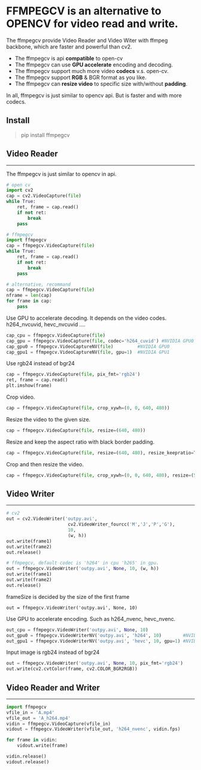 # FFMPEGCV is an alternative to OPENCV for video read and write.
The ffmpegcv provide Video Reader and Video Witer with ffmpeg backbone, which are faster and powerful than cv2.

- The ffmpegcv is api **compatible** to open-cv 
- The ffmpegcv can use **GPU accelerate** encoding and decoding. 
- The ffmpegcv support much more video **codecs** v.s. open-cv.
- The ffmpegcv support **RGB** & BGR format as you like.
- The ffmpegcv can **resize video** to specific size with/without **padding**.

In all, ffmpegcv is just similar to opencv api. But is faster and with more codecs.

## Install
> pip install ffmpegcv

## Video Reader
---
The ffmpegcv is just similar to opencv in api.
```python
# open cv
import cv2
cap = cv2.VideoCapture(file)
while True:
    ret, frame = cap.read()
    if not ret:
        break
    pass

# ffmpegcv
import ffmpegcv
cap = ffmpegcv.VideoCapture(file)
while True:
    ret, frame = cap.read()
    if not ret:
        break
    pass

# alternative, recommand
cap = ffmpegcv.VideoCapture(file)
nframe = len(cap)
for frame in cap:
    pass
```

Use GPU to accelerate decoding. It depends on the video codes.
h264_nvcuvid, hevc_nvcuvid ....
```python
cap_cpu = ffmpegcv.VideoCapture(file)
cap_gpu = ffmpegcv.VideoCapture(file, codec='h264_cuvid') #NVIDIA GPU0
cap_gpu0 = ffmpegcv.VideoCaptureNV(file)         #NVIDIA GPU0
cap_gpu1 = ffmpegcv.VideoCaptureNV(file, gpu=1)  #NVIDIA GPU1
```

Use rgb24 instead of bgr24
```python
cap = ffmpegcv.VideoCapture(file, pix_fmt='rgb24')
ret, frame = cap.read()
plt.imshow(frame)
```

Crop video.
```python
cap = ffmpegcv.VideoCapture(file, crop_xywh=(0, 0, 640, 480))
```

Resize the video to the given size.
```python
cap = ffmpegcv.VideoCapture(file, resize=(640, 480))
```

Resize and keep the aspect ratio with black border padding.
```python
cap = ffmpegcv.VideoCapture(file, resize=(640, 480), resize_keepratio=True)
```

Crop and then resize the video.
```python
cap = ffmpegcv.VideoCapture(file, crop_xywh=(0, 0, 640, 480), resize=(512, 512))
```

## Video Writer
---
```python
# cv2
out = cv2.VideoWriter('outpy.avi',
                       cv2.VideoWriter_fourcc('M','J','P','G'), 
                       10, 
                       (w, h))
out.write(frame1)
out.write(frame2)
out.release()

# ffmpegcv, default codec is 'h264' in cpu 'h265' in gpu.
out = ffmpegcv.VideoWriter('outpy.avi', None, 10, (w, h))
out.write(frame1)
out.write(frame2)
out.release()
```

frameSize is decided by the size of the first frame
```
out = ffmpegcv.VideoWriter('outpy.avi', None, 10)
```

Use GPU to accelerate encoding. Such as h264_nvenc, hevc_nvenc.
```python
out_cpu = ffmpegcv.VideoWriter('outpy.avi', None, 10)
out_gpu0 = ffmpegcv.VideoWriterNV('outpy.avi', 'h264', 10)        #NVIDIA GPU0
out_gpu1 = ffmpegcv.VideoWriterNV('outpy.avi', 'hevc', 10, gpu=1) #NVIDIA GPU1
```

Input image is rgb24 instead of bgr24
```python
out = ffmpegcv.VideoWriter('outpy.avi', None, 10, pix_fmt='rgb24')
out.write(cv2.cvtColor(frame, cv2.COLOR_BGR2RGB))
```

## Video Reader and Writer
---
```python
import ffmpegcv
vfile_in = 'A.mp4'
vfile_out = 'A_h264.mp4'
vidin = ffmpegcv.VideoCapture(vfile_in)
vidout = ffmpegcv.VideoWriter(vfile_out, 'h264_nvenc', vidin.fps)

for frame in vidin:
    vidout.write(frame)

vidin.release()
vidout.release()
```
